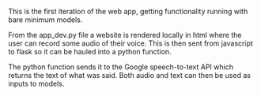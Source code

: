 This is the first iteration of the web app, getting functionality running with bare minimum models.

From the app_dev.py file a website is rendered locally in html where the user can record some audio of their voice. This is then sent from javascript to flask so it can be hauled into a python function.

The python function sends it to the Google speech-to-text API which returns the text of what was said. Both audio and text can then be used as inputs to models.
